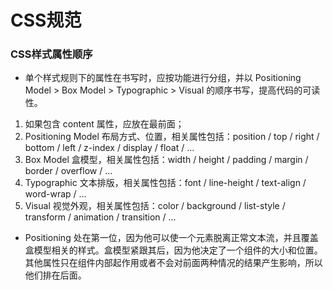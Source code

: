 # CSS规范

### CSS样式属性顺序

- 单个样式规则下的属性在书写时，应按功能进行分组，并以
  Positioning Model > Box Model > Typographic > Visual 的顺序书写，提高代码的可读性。

1. 如果包含 content 属性，应放在最前面；
2. Positioning Model 布局方式、位置，相关属性包括：position / top / right / bottom / left / z-index / display / float / ...
3. Box Model 盒模型，相关属性包括：width / height / padding / margin / border / overflow / ...
4. Typographic 文本排版，相关属性包括：font / line-height / text-align / word-wrap / ...
5. Visual 视觉外观，相关属性包括：color / background / list-style / transform / animation / transition
   / ...

- Positioning 处在第一位，因为他可以使一个元素脱离正常文本流，并且覆盖盒模型相关的样式。盒模型紧跟其后，因为他决定了一个组件的大小和位置。其他属性只在组件内部起作用或者不会对前面两种情况的结果产生影响，所以他们排在后面。

